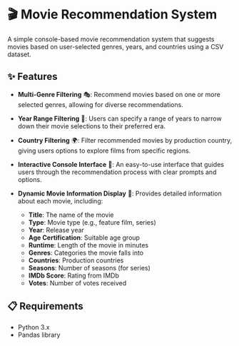 # 🎬 Movie Recommendation System

A simple console-based movie recommendation system that suggests movies based on user-selected genres, years, and countries using a CSV dataset.

## ✨ Features

- **Multi-Genre Filtering** 🎭: Recommend movies based on one or more selected genres, allowing for diverse recommendations.

- **Year Range Filtering** 📅: Users can specify a range of years to narrow down their movie selections to their preferred era.

- **Country Filtering** 🌍: Filter recommended movies by production country, giving users options to explore films from specific regions.

- **Interactive Console Interface** 💬: An easy-to-use interface that guides users through the recommendation process with clear prompts and options.

- **Dynamic Movie Information Display** 📝: Provides detailed information about each movie, including:
  - **Title**: The name of the movie
  - **Type**: Movie type (e.g., feature film, series)
  - **Year**: Release year
  - **Age Certification**: Suitable age group
  - **Runtime**: Length of the movie in minutes
  - **Genres**: Categories the movie falls into
  - **Countries**: Production countries
  - **Seasons**: Number of seasons (for series)
  - **IMDb Score**: Rating from IMDb
  - **Votes**: Number of votes received

## 📋 Requirements

- Python 3.x
- Pandas library
